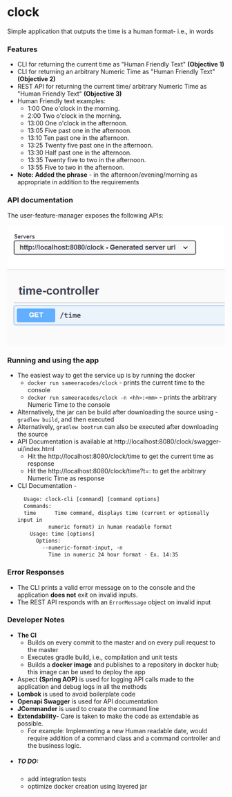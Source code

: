 # clock
Simple application that outputs the time is a human format- i.e., in words

### Features
- CLI for returning the current time as "Human Friendly Text" **(Objective 1)**
- CLI for returning an arbitrary Numeric Time as "Human Friendly Text" **(Objective 2)**
- REST API for returning the current time/ arbitrary Numeric Time as "Human Friendly Text" **(Objective 3)**
- Human Friendly text examples:
  - 1:00 One o'clock in the morning.
  - 2:00 Two o'clock in the morning.
  - 13:00 One o'clock in the afternoon.
  - 13:05 Five past one in the afternoon.
  - 13:10 Ten past one in the afternoon.
  - 13:25 Twenty five past one in the afternoon.
  - 13:30 Half past one in the afternoon.
  - 13:35 Twenty five to two in the afternoon.
  - 13:55 Five to two in the afternoon.
- **Note: Added the phrase** - in the afternoon/evening/morning as appropriate in addition to the requirements

### API documentation
The user-feature-manager exposes the following APIs:

![](images/api.png?raw=true "Title")

### Running and using the app
- The easiest way to get the service up is by running the docker 
  - ```docker run sameeracodes/clock``` - prints the current time to the console
  - ```docker run sameeracodes/clock -n <hh>:<mm>``` - prints the arbitrary Numeric Time to the console
- Alternatively, the jar can be build after downloading the source using - ```gradlew build```, and then executed
- Alternatively, ```gradlew bootrun``` can also be executed after downloading the source
- API Documentation is available at http://localhost:8080/clock/swagger-ui/index.html
  - Hit the http://localhost:8080/clock/time to get the current time as response
  - Hit the http://localhost:8080/clock/time?t=<hh>:<mm> to get the arbitrary Numeric Time as response
- CLI Documentation - 
  ```
    Usage: clock-cli [command] [command options]
    Commands:
    time      Time command, displays time (current or optionally input in
            numeric format) in human readable format
      Usage: time [options]
        Options:
          --numeric-format-input, -n
            Time in numeric 24 hour format - Ex. 14:35
  ```
### Error Responses
- The CLI prints a valid error message on to the console and the application **does not** exit on invalid inputs.
- The REST API responds with an ```ErrorMessage``` object on invalid input

### Developer Notes
- **The CI**
    - Builds on every commit to the master and on every pull request to the master
    - Executes gradle build, i.e., compilation and unit tests
    - Builds a **docker image** and publishes to a repository in docker hub; this image can be used to deploy the app
- Aspect **(Spring AOP)** is used for logging API calls made to the application and debug logs in all the methods
- **Lombok** is used to avoid boilerplate code
- **Openapi Swagger** is used for API documentation
- **JCommander** is used to create the command line 
- **Extendability-** Care is taken to make the code as extendable as possible. 
    - For example: Implementing a new Human readable date, would require addition of a command class and a command controller and the business logic.
- ##### TO DO:
    - add integration tests
    - optimize docker creation using layered jar